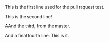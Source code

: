 This is the first line used for the pull request test.

This is the second line!

AAnd the third, from the master.

And a final fourth line. This is it.
